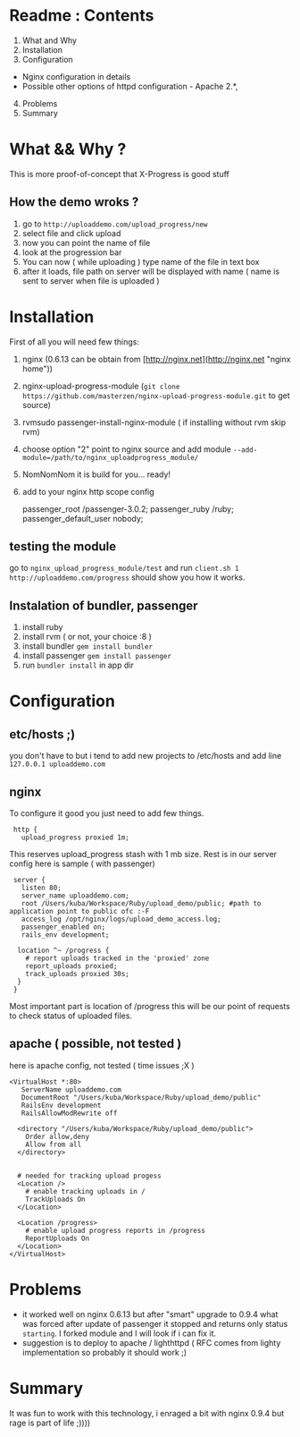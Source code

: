 # Readme : Contents
1. What and Why 
2. Installation
3. Configuration
 * Nginx configuration in details
 * Possible other options of httpd configuration - Apache 2.*,
4. Problems
5. Summary  

# What && Why ?
 This is more proof-of-concept that X-Progress is good stuff  
## How the demo wroks ?

1. go to `http://uploaddemo.com/upload_progress/new`
2. select file and click upload
3. now you can point the name of file
4. look at the progression bar
5. You can now ( while uploading ) type name of the file in text box
6. after it loads, file path on server will be displayed with name ( name is sent to server when file is uploaded )
 
# Installation
  First of all you will need few things:
  
1. nginx (0.6.13 can be obtain from [http://nginx.net](http://nginx.net "nginx home"))
2. nginx-upload-progress-module (`git clone https://github.com/masterzen/nginx-upload-progress-module.git` to get source)
3. rvmsudo passenger-install-nginx-module ( if installing without rvm skip rvm)
4. choose option "2" point to nginx source and add module `--add-module=/path/to/nginx_uploadprogress_module/`
5. NomNomNom it is build for you... ready!   
6. add to your nginx http scope config 

    passenger_root <path to passenger>/passenger-3.0.2;
    passenger_ruby <path to ruby>/ruby;
    passenger_default_user nobody;
 

## testing the module
go to `nginx_upload_progress_module/test` and run `client.sh 1 http://uploaddemo.com/progress` should show you how it works. 

## Instalation of bundler, passenger  

1. install ruby
2. install rvm ( or not, your choice :8 )
3. install bundler `gem install bundler`
4. install passenger `gem install passenger` 
5. run `bundler install` in app dir
  
# Configuration 

## etc/hosts ;)

you don't have to but i tend to add new projects to /etc/hosts and add line `127.0.0.1 uploaddemo.com`

## nginx        

To configure it good you just need to add few things.

     http { 
       upload_progress proxied 1m;
       
This reserves upload_progress stash with 1 mb size. 
Rest is in our server config here is sample ( with passenger)

     server {
       listen 80;
       server_name uploaddemo.com;
       root /Users/kuba/Workspace/Ruby/upload_demo/public; #path to application point to public ofc :-F
       access_log /opt/nginx/logs/upload_demo_access.log;
       passenger_enabled on;
       rails_env development;     

      location ^~ /progress {
        # report uploads tracked in the 'proxied' zone 
        report_uploads proxied;
        track_uploads proxied 30s;
      }
     }

Most important part is location of /progress this will be our point of requests to check status of uploaded files.


## apache ( possible, not tested )

here is apache config, not tested ( time issues ;X )

    <VirtualHost *:80>
       ServerName uploaddemo.com
       DocumentRoot "/Users/kuba/Workspace/Ruby/upload_demo/public"
       RailsEnv development
       RailsAllowModRewrite off

      <directory "/Users/kuba/Workspace/Ruby/upload_demo/public">
        Order allow,deny
        Allow from all
      </directory>


      # needed for tracking upload progess
      <Location />
        # enable tracking uploads in /
        TrackUploads On
      </Location>

      <Location /progress>
        # enable upload progress reports in /progress
        ReportUploads On
      </Location>
    </VirtualHost>

# Problems
* it worked well on nginx 0.6.13 but after "smart" upgrade to 0.9.4 what was forced after update of passenger it stopped and returns only status `starting`. I forked module and I will look if i can fix it. 
* suggestion is to deploy to apache / lighthttpd ( RFC comes from lighty implementation so probably it should work ;) 

# Summary
It was fun to work with this technology, i enraged a bit with nginx 0.9.4 but rage is part of life ;))))
